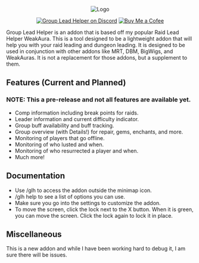 <div align="center">

![Logo](https://i.postimg.cc/4dN6MBTc/Designer-478x400.jpg)

[![Group Lead Helper on Discord](https://img.shields.io/badge/discord-Always%20Be%20Convoking-7289DA?style=flat)](https://discord.gg/ZtS6Q2sKRH) [![Buy Me a Cofee](https://img.shields.io/badge/Buy-orange?style=flat&label=Buy%20Me%20a%20Coffee)](https://bmc.link/alwaysbeconvoking)

</div>

Group Lead Helper is an addon that is based off my popular Raid Lead Helper WeakAura.  This is a tool designed to be a lightweight addon that will help you with your raid leading and dungeon leading.  It is designed to be used in conjunction with other addons like MRT, DBM, BigWigs, and WeakAuras.  It is not a replacement for those addons, but a supplement to them.

## Features (Current and Planned)
### NOTE: This a pre-release and not all features are available yet.

* Comp information including break points for raids.
* Leader information and current difficulty indicator.
* Group buff availability and buff tracking.
* Group overview (with Details!) for repair, gems, enchants, and more.
* Monitoring of players that go offline.
* Monitoring of who lusted and when.
* Monitoring of who resurrected a player and when.
* Much more!

## Documentation
* Use /glh to access the addon outside the minimap icon.
* /glh help to see a list of options you can use.
* Make sure you go into the settings to customize the addon.
* To move the screen, click the lock next to the X button.  When it is green,
    you can move the screen.  Click the lock again to lock it in place.

## Miscellaneous
This is a new addon and while I have been working hard to debug it, I am sure there will be issues.
